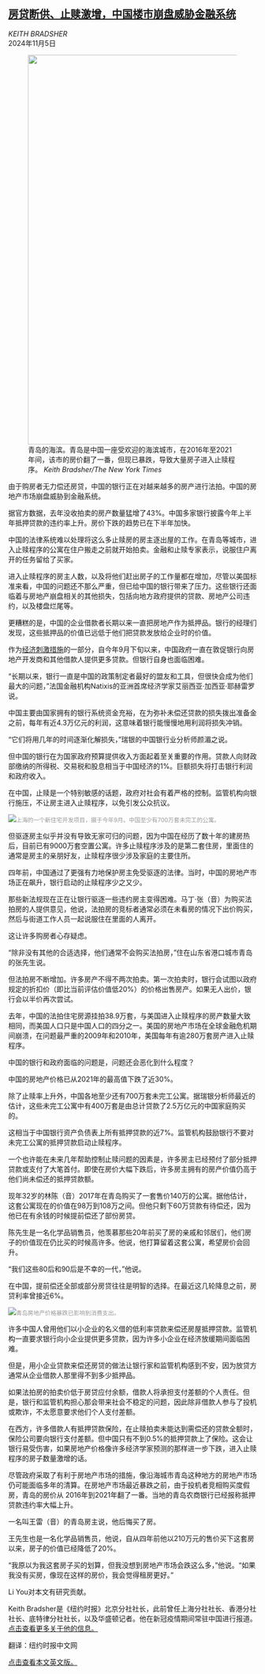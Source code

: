 <!--1730770621000-->
[房贷断供、止赎激增，中国楼市崩盘威胁金融系统](https://cn.nytimes.com/business/20241105/china-foreclosures-mortgages/)
------

<address>KEITH BRADSHER</address><time pudate="2024-11-05 09:21:42" datetime="2024-11-05 09:21:42">2024年11月5日</time><figure><img src="https://images.weserv.nl/?url=static01.nyt.com/images/2024/10/28/multimedia/00China-Foreclosure-01-hzjv/00China-Foreclosure-01-hzjv-master1050.jpg" width="1050" height="788"><figcaption>青岛的海滨。青岛是中国一座受欢迎的海滨城市，在2016年至2021年间，该市的房价翻了一番，但现已暴跌，导致大量房子进入止赎程序。 <cite>Keith Bradsher/The New York Times</cite></figcaption></figure><section><p>由于购房者无力偿还房贷，中国的银行正在对越来越多的房产进行法拍。中国的房地产市场崩盘威胁到金融系统。</p><p>据官方数据，去年没收拍卖的房产数量猛增了43%。中国多家银行披露今年上半年抵押贷款的违约率上升。房价下跌的趋势已在下半年加快。</p><p>中国的法律系统难以处理将这么多止赎房的房主逐出屋的工作。在青岛等城市，进入止赎程序的公寓在住户搬走之前就开始拍卖。金融和止赎专家表示，说服住户离开的任务留给了买家。</p><p>进入止赎程序的房主人数，以及将他们赶出房子的工作量都在增加，尽管以美国标准来看，中国的问题还不那么严重，但已给中国的银行带来了压力。这些银行还面临着与房地产崩盘相关的其他损失，包括向地方政府提供的贷款、房地产公司违约，以及楼盘烂尾等。</p><p>更糟糕的是，中国的企业借款者长期以来一直把房地产作为抵押品。银行的经理们发现，这些抵押品的价值已远低于他们把贷款发放给企业时的价值。</p><p>作为<a href="https://cn.nytimes.com/business/20240924/china-cuts-mortgage-rates/">经济刺激措施</a>的一部分，自今年9月下旬以来，中国政府一直在敦促银行向房地产开发商和其他借款人提供更多贷款。但银行自身也面临困难。</p><p>“长期以来，银行一直是中国的政策制定者最好的盟友和工具，但很快会成为他们最大的问题，”法国金融机构Natixis的亚洲首席经济学家艾丽西亚·加西亚·耶赫雷罗说。</p><p>中国主要由国家拥有的银行系统资金充裕，在为弥补未偿还贷款的损失拨出准备金之前，每年有近4.3万亿元的利润，这意味着银行能慢慢地用利润将损失冲销。</p><p>“它们将用几年的时间逐渐化解损失，”瑞银的中国银行业分析师颜湄之说。</p><p>但中国的银行在为国家政府预算提供收入方面起着至关重要的作用。贷款人向财政部缴纳的所得税、交易税和股息相当于中国经济的1%。巨额损失将打击银行利润和政府收入。</p><p>在中国，止赎是一个特别敏感的话题，政府对社会有着严格的控制。监管机构向银行施压，不让房主进入止赎程序，以免引发公众抗议。</p><p><img src="https://images.weserv.nl/?url=static01.nyt.com/images/2024/10/28/multimedia/00China-Foreclosure-kqft/00China-Foreclosure-kqft-master1050.jpg"><small style="color: #999;">上海的一个新住宅开发项目，摄于今年9月。中国至少有700万套未完工的公寓。</small></p><p>但驱逐房主似乎并没有导致无家可归的问题，因为中国在经历了数十年的建房热后，目前已有9000万套空置公寓。许多止赎程序涉及的是第二套住房，里面住的通常是房主的亲朋好友，止赎程序很少涉及家庭的主要住所。</p><p>四年前，中国通过了更强有力地保护房主免受驱逐的法律。当时，中国的房地产市场正在飙升，银行启动的止赎程序少之又少。</p><p>那些新法规现在正在让银行驱逐一些违约房主变得困难。马丁·张（音）为购买法拍房的人提供意见，他说，法拍房的竞标者通常必须在未看房的情况下出价购买，然后与街道工作人员一起说服住在里面的人离开。</p><p>这让许多购房者心存疑虑。</p><p>“除非没有其他的合适选择，他们通常不会购买法拍房，”住在山东省港口城市青岛的张先生说。</p><p>但法拍房不断增加。许多房产不得不两次拍卖。第一次拍卖时，银行会试图以政府规定的折扣价（即比当前评估价值低20%）的价格出售房产。如果无人出价，银行会以半价再次尝试。</p><p>去年，中国的法拍住宅房源挂拍38.9万套，与美国进入止赎程序的房产数量大致相同，而美国人口只是中国人口的四分之一。美国的房地产市场在全球金融危机期间崩溃，在问题最严重的2009年和2010年，美国每年有逾280万套房产进入止赎程序。</p><p>中国的银行和政府面临的问题是，问题还会恶化到什么程度？</p><p>中国的房地产价格已从2021年的最高值下跌了近30%。</p><p>除了止赎率上升外，中国各地至少还有700万套未完工公寓。据瑞银分析师最近的估计，这些未完工公寓中有400万套是由总计贷款了2.5万亿元的中国家庭购买的。</p><p>这相当于中国银行资产负债表上所有抵押贷款的近7%。监管机构鼓励银行不要对未完工公寓的抵押贷款启动止赎程序。</p><p>一个也许能在未来几年帮助控制止赎问题的因素是，许多房主已经预付了部分抵押贷款或支付了大笔首付。即使在房价大幅下跌后，许多房主拥有的房产价值仍高于他们尚未偿还的抵押贷款额。</p><p>现年32岁的林陈（音）2017年在青岛购买了一套售价140万的公寓。据他估计，这套公寓现在的价值在98万到108万之间。但他只剩下60万贷款有待偿还，因为他已在有余钱的时候提前偿还了部份房贷。</p><p>陈先生是一名化学品销售员，他羡慕那些20年前买了房的亲戚和邻居们，他们房子的价值现在仍比买的时候高许多。他说，他打算留着这套公寓，希望房价会回升。</p><p>“我们这些80后和90后是不幸的一代，”他说。</p><p>在中国，提前偿还全部或部分房贷往往是明智的选择。在最近这几轮降息之前，房贷利率曾接近6%。</p><p><img src="https://images.weserv.nl/?url=static01.nyt.com/images/2024/10/28/multimedia/00China-Foreclosure-03-hzjv/00China-Foreclosure-03-hzjv-master1050.jpg"><small style="color: #999;">青岛房地产价格暴跌已影响到消费支出。</small></p><p>许多中国人曾用他们以小企业的名义借的低利率贷款来偿还房屋抵押贷款。监管机构一直要求银行向小企业提供更多贷款，因为许多小企业在经济放缓期间面临困难。</p><p>但是，用小企业贷款来偿还房贷的做法让银行家和监管机构感到不安，因为放贷方通常从企业借款人那里得不到多少抵押品。</p><p>如果法拍房的拍卖价低于房贷应付余额，借款人将承担支付差额的个人责任。但是，银行和监管机构担心那会带来社会不稳定的问题，因此除非借款人参与了投机或欺诈，不太愿意要求他们个人支付差额。</p><p>在西方，许多借款人有抵押贷款保险，在止赎拍卖未能达到需偿还的贷款全额时，保险公司要向银行支付差额。但中国只有不到0.5%的抵押贷款上了保险。这会让银行易受伤害，如果房地产价格像许多经济学家预测的那样进一步下跌，进入止赎程序的房子数量激增的话。</p><p>尽管政府采取了有利于房地产市场的措施，像沿海城市青岛这种地方的房地产市场仍可能面临多年的清算。在房地产市场最近暴跌之前，由于投机者竞相购买度假房，青岛的房价从 2016年到2021年翻了一番。当地的青岛农商银行已经报称抵押贷款违约率大幅上升。</p><p>一名叫王雷（音）的青岛房主说，他后悔买了房。</p><p>王先生也是一名化学品销售员，他说，自从四年前他以210万元的售价买下这套房以来，房子的价值已经降低了20%。</p><p>“我原以为我这套房子买的划算，但我没想到房地产市场会跌这么多，”他说。“如果我没有买房，像现在这样的房价，我会觉得租房更好。”</p></section><footer><p>Li You对本文有研究贡献。</p><p>Keith Bradsher是《纽约时报》北京分社社长，此前曾任上海分社社长、香港分社社长、底特律分社社长，以及华盛顿记者。他在新冠疫情期间常驻中国进行报道。 <a rel="nofollow" target="_blank" href="https://www.nytimes.com/by/keith-bradsher">点击查看更多关于他的信息。</a></p><p>翻译：纽约时报中文网</p><p><a rel="nofollow" target="_blank" href="https://www.nytimes.com/2024/11/04/business/china-foreclosures-mortgages.html">点击查看本文英文版。</a></p></footer>
